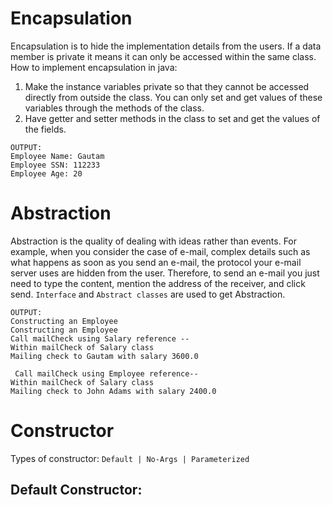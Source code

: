 Encapsulation
==============
Encapsulation is to hide the implementation details from the users.
If a data member is private it means it can only be accessed within the same class.
How to implement encapsulation in java:
1) Make the instance variables private so that they cannot be accessed directly from outside the class. You can only set and get values of these variables through the methods of the class.
2) Have getter and setter methods in the class to set and get the values of the fields.
```
OUTPUT:
Employee Name: Gautam
Employee SSN: 112233
Employee Age: 20
```

Abstraction
===========
Abstraction  is the quality of dealing with ideas rather than events. For example, when you consider the case of e-mail, complex details such as what happens as soon as you send an e-mail, the protocol your e-mail server uses are hidden from the user. Therefore, to send an e-mail you just need to type the content, mention the address of the receiver, and click send.
`Interface` and `Abstract classes` are used to get Abstraction.
```
OUTPUT:
Constructing an Employee
Constructing an Employee
Call mailCheck using Salary reference --
Within mailCheck of Salary class 
Mailing check to Gautam with salary 3600.0

 Call mailCheck using Employee reference--
Within mailCheck of Salary class 
Mailing check to John Adams with salary 2400.0
```
Constructor
===========
Types of constructor:
```Default | No-Args | Parameterized  ```
## Default Constructor:
